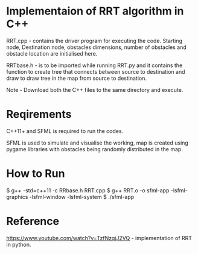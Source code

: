 # Implementaion of RRT algorithm in C++

RRT.cpp - contains the driver program for executing the code. Starting node, Destination node, obstacles dimensions, number of obstacles and obstacle location are initialised here. 

RRTbase.h - is to be imported while running RRT.py and it contains the function to create tree that connects between source to destination and draw to draw tree in the map from source to destination. 

Note - Download both the C++ files to the same directory and execute.

# Reqirements
C++11+ and SFML is required to run the codes.

SFML is used to simulate and visualise the working, map is created using pygame libraries with obstacles being randomly distributed in the map.

# How to Run
$ g++ -std=c++11 -c RRbase.h RRT.cpp 
$ g++ RRT.o -o sfml-app -lsfml-graphics -lsfml-window -lsfml-system
$ ./sfml-app

# Reference
https://www.youtube.com/watch?v=TzfNzqjJ2VQ - implementation of RRT in python.

